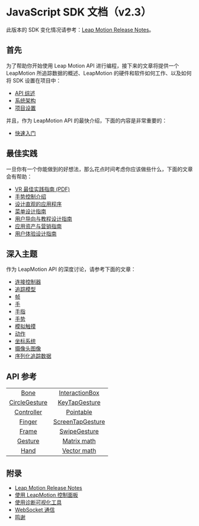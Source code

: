 # JavaScript SDK 文档（v2.3）
此版本的 SDK 变化情况请参考：[Leap Motion Release Notes](https://developer.leapmotion.com/documentation/python/supplements/SDK_Release_Notes.html)。

## 首先
为了帮助你开始使用 Leap Motion API 进行编程，接下来的文章将提供一个 LeapMotion 所追踪数据的概述、LeapMotion 的硬件和软件如何工作、以及如何将 SDK 设置在项目中：

* [API 综述](./devguide/Leap_Overview.md)
* [系统架构](./devguide/Leap_Architecture.md)
* [项目设置](./devguide/Project_Setup.md)

并且，作为 LeapMotion API 的最快介绍，下面的内容是非常重要的：

* [快速入门](./devguide/Sample_Tutorial.md)

## 最佳实践
一旦你有一个你能做到的好想法，那么花点时间考虑你应该做些什么，下面的文章会有帮助：

* [VR 最佳实践指南 (PDF)](https://developer.leapmotion.com/assets/Leap%20Motion%20VR%20Best%20Practices%20Guidelines.pdf)
* [手势控制介绍](https://developer.leapmotion.com/articles/intro-to-motion-control)
* [设计直观的应用程序](https://developer.leapmotion.com/articles/designing-intuitive-applications)
* [菜单设计指南](./practices/Leap_Menu_Design_Guidelines.md)
* [用户导向与教程设计指南](./practices/Leap_Orientation_and_Tutorial_Guidelines.md)
* [应用资产与营销指南](./practices/App_Assets_and_Marketing_Guidelines.md)
* [用户体验设计指南](./practices/Leap_UX_Guidelines.md)

## 深入主题
作为 LeapMotion API 的深度讨论，请参考下面的文章：

* [连接控制器](./devguide/Leap_Controllers.md)
* [追踪模型](./devguide/Leap_Tracking.md)
* [帧](./devguide/Leap_Frames.md)
* [手](./devguide/Leap_Hand.md)
* [手指](./devguide/Leap_Pointables.md)
* [手势](./devguide/Leap_Gestures.md)
* [模拟触摸](./devguide/Leap_Touch_Emulation.md)
* [动作](./devguide/Leap_Motions.md)
* [坐标系统](./devguide/Leap_Coordinate_Mapping.md)
* [摄像头图像](./devguide/Leap_Images.md)
* [序列化追踪数据](./devguide/Leap_Serialization.md)

## API 参考

|||
|:--:|:--:|
|[Bone](../api/Leap.Bone.md)|[InteractionBox](../api/Leap.InteractionBox.md)|
|[CircleGesture](../api/Leap.CircleGesture.md)|[KeyTapGesture](../api/Leap.KeyTapGesture.md)|
|[Controller](../api/Leap.Controller.md)|[Pointable](../api/Leap.Pointable.md)|
|[Finger](../api/Leap.Finger.md)|[ScreenTapGesture](../api/Leap.ScreenTapGesture.md)|
|[Frame](../api/Leap.Frame.md)|[SwipeGesture](../api/Leap.SwipeGesture.md)|
|[Gesture](../api/Leap.Gesture.md)|[Matrix math](../api/Leap.Matrix.md)|
|[Hand](../api/Leap.Hand.md)|[Vector math](../api/Leap.Vector.md)|

## 附录

* [Leap Motion Release Notes](./supplements/SDK_Release_Notes.md) 
* [使用 LeapMotion 控制面板](./supplements/Leap_Application.md)
* [使用诊断可视化工具](./supplements/Leap_Visualizer.md)
* [WebSocket 通信](./supplements/Leap_JSON.md)
* [鸣谢](./supplements/Leap_Acknowledgements.md)
